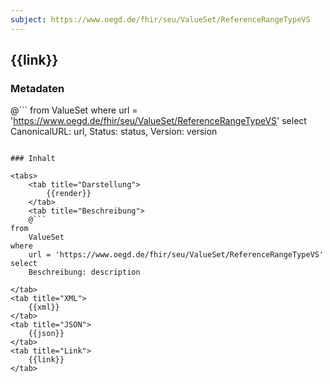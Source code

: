 ```yaml
---
subject: https://www.oegd.de/fhir/seu/ValueSet/ReferenceRangeTypeVS
---
```


## {{link}}

### Metadaten

@```
from
	ValueSet
where
	url = 'https://www.oegd.de/fhir/seu/ValueSet/ReferenceRangeTypeVS'
select
	CanonicalURL: url, Status: status, Version: version
```

### Inhalt

<tabs>
    <tab title="Darstellung">      
        {{render}}
    </tab>
    <tab title="Beschreibung">
    @```
from
	ValueSet
where
	url = 'https://www.oegd.de/fhir/seu/ValueSet/ReferenceRangeTypeVS'
select
	Beschreibung: description
```
    </tab>
    <tab title="XML">      
        {{xml}}
    </tab>
    <tab title="JSON">
        {{json}}
    </tab>
    <tab title="Link">
        {{link}}
    </tab>
</tabs>
